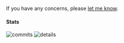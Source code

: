 If you have any concerns, please <a class="text-light" href="https://twitter.com/messages/compose?recipient_id=3237384093">let me know</a>.

#### Stats

<img class="img-fluid" src="https://github-readme-stats.vercel.app/api?username=paithiov909&count_private=true" alt="commits" />
<img class="img-fluid" src="https://github-profile-summary-cards.vercel.app/api/cards/profile-details?username=paithiov909&theme=vue" alt="details" />
